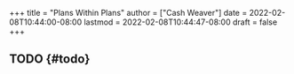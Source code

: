 +++
title = "Plans Within Plans"
author = ["Cash Weaver"]
date = 2022-02-08T10:44:00-08:00
lastmod = 2022-02-08T10:44:47-08:00
draft = false
+++

## TODO {#todo}
